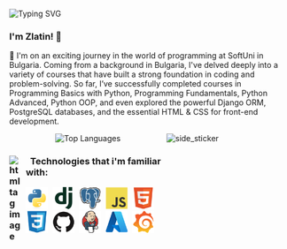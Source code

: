 ![Typing SVG](https://readme-typing-svg.herokuapp.com?color=%2336BCF7&lines=Hello,+World!;Welcome+to+my+GitHub+Profile!;Happy+Coding!+💻)

### I'm Zlatin! 👋

🌱 I'm on an exciting journey in the world of programming at SoftUni in Bulgaria. Coming from a background in Bulgaria, I've delved deeply into a variety of courses that have built a strong foundation in coding and problem-solving. So far, I’ve successfully completed courses in Programming Basics with Python, Programming Fundamentals, Python Advanced, Python OOP, and even explored the powerful Django ORM, PostgreSQL databases, and the essential HTML & CSS for front-end development.

<img align="right" width=220px height=210px alt="side_sticker" src="https://media.giphy.com/media/TEnXkcsHrP4YedChhA/giphy.gif" />

<div style="display: flex; justify-content: center; align-items: center;">
    <img src="https://github-readme-stats.vercel.app/api/top-langs/?username=zlatin-r&layout=compact&theme=radical&langs_count=6" alt="Top Languages" />
</div>

### <img align="left" alt="html tag image" src="https://media2.giphy.com/media/QssGEmpkyEOhBCb7e1/giphy.gif?cid=ecf05e47a0n3gi1bfqntqmob8g9aid1oyj2wr3ds3mg700bl&rid=giphy.gif" width="25" style="margin-right: 5px;"> &nbsp; Technologies that i'm familiar with:

  <img src="https://github.com/devicons/devicon/blob/master/icons/python/python-original.svg" title="Python" alt="Python" width="40" height="40"/>&nbsp;
  <img src="https://github.com/devicons/devicon/blob/master/icons/django/django-plain.svg" title="Django" alt="Django" width="40" height="40"/>&nbsp;
  <img src="https://github.com/devicons/devicon/blob/master/icons/postgresql/postgresql-original.svg" title="Postgresql" alt="Postgresql" width="40" height="40"/>&nbsp;
  <img src="https://github.com/devicons/devicon/blob/master/icons/javascript/javascript-original.svg" title="JS" alt="JS" width="40" height="40"/>&nbsp;
  <img src="https://github.com/devicons/devicon/blob/master/icons/html5/html5-original.svg" title="HTML" alt="HTML" width="40" height="40"/>&nbsp;
  <img src="https://github.com/devicons/devicon/blob/master/icons/css3/css3-original.svg" title="CSS" alt="CSS" width="40" height="40"/>&nbsp;
  <img src="https://github.com/devicons/devicon/blob/master/icons/github/github-original.svg" title="GitHub" alt="GitHub" width="40" heigth="40"/>&nbsp;
  <img src="https://github.com/devicons/devicon/blob/master/icons/jenkins/jenkins-original.svg" title="Jenkins" alt="Jenkins" width="40" heigth="40"/>&nbsp;
  <img src="https://github.com/devicons/devicon/blob/master/icons/azure/azure-original.svg" title="Azure-Original" alt="Azure-Original" width="40" heigth="40"/>&nbsp;
  <img src="https://github.com/devicons/devicon/blob/master/icons/grafana/grafana-original.svg" title="Grafana" alt="Grafana" width="40" heigth="40"/>&nbsp;
